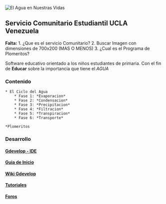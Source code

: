 ![El Agua en Nuestras Vidas](https://userscontent2.emaze.com/images/b4570369-67b2-4066-9625-d6e5da519558/8f2e1cb9b3a151f600251308d3f8dd25.gif)

## Servicio Comunitario Estudiantil UCLA Venezuela


**Falta:**
	1. ¿Que es el servicio Comunitario?
	2. Buscar Imagen con dimensiones de 700x200 (MAS O MENOS)
	3. ¿Cual es el Programa de Plomeritos?

Software educativo orientado a los niños estudiantes de primaria. Con el fin de **Educar** sobre la importancia que tiene el *AGUA*

### Contenido
	
	* El Ciclo del Agua
		* Fase 1: *Evaporacion*
		* Fase 2: *Condensacion*
		* Fase 3: *Precipitacion*
		* Fase 4: *Filtracion*
		* Fase 5: *Transpiracion*
		* Fase 6: *Transporte*
	
	*Plomeritos

### Desarrollo

#### [Gdevelop - IDE](http://compilgames.net/main-es.html)
#### [Guia de Inicio](http://wiki.compilgames.net/doku.php/es/gdevelop/documentation/manual/edit_getstart)
#### [Wiki Gdevelop](http://wiki.compilgames.net/doku.php)
#### [Tutoriales](http://wiki.compilgames.net/doku.php/es/gdevelop/tutorials)
#### [Foros](http://forum.compilgames.net/)
